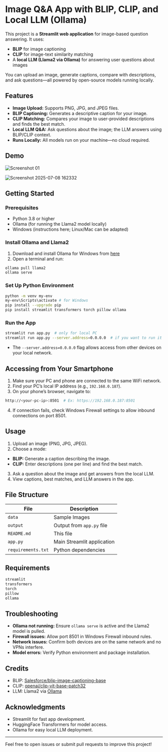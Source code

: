 # Image Q&A App with BLIP, CLIP, and Local LLM (Ollama)

This project is a **Streamlit web application** for image-based question answering. It uses:
- **BLIP** for image captioning
- **CLIP** for image-text similarity matching
- A **local LLM (Llama2 via Ollama)** for answering user questions about images

You can upload an image, generate captions, compare with descriptions, and ask questions—all powered by open-source models running locally.

## Features

- **Image Upload:** Supports PNG, JPG, and JPEG files.
- **BLIP Captioning:** Generates a descriptive caption for your image.
- **CLIP Matching:** Compares your image to user-provided descriptions and finds the best match.
- **Local LLM Q&A:** Ask questions about the image; the LLM answers using BLIP/CLIP context.
- **Runs Locally:** All models run on your machine—no cloud required.

## Demo

![Screenshot 01](https://github.com/user-attachments/assets/b9864581-1b10-425d-818c-ec1321d6ce39)

![Screenshot 2025-07-08 162332](https://github.com/user-attachments/assets/bd048b56-87f1-4284-84b7-63b0adcd71cc)

## Getting Started

### Prerequisites

- Python 3.8 or higher
- Ollama (for running the Llama2 model locally)
- Windows (instructions here; Linux/Mac can be adapted)

### Install Ollama and Llama2

1. Download and install Ollama for Windows from [here](https://ollama.com/download/windows)
2. Open a terminal and run:
   
```bash
ollama pull llama2
ollama serve
```

### Set Up Python Environment

```bash
python -m venv my-env
my-env\Scripts\activate # for Windows
pip install --upgrade pip
pip install streamlit transformers torch pillow ollama
```

### Run the App

```bash
streamlit run app.py  # only for local PC
streamlit run app.py --server.address=0.0.0.0  # if you want to run it in your local PC as well as in your smartphone
```

- The `--server.address=0.0.0.0` flag allows access from other devices on your local network.

## Accessing from Your Smartphone

1. Make sure your PC and phone are connected to the same WiFi network.
2. Find your PC’s local IP address (e.g., `192.168.0.187`).
3. On your phone’s browser, navigate to:

```bash
http://<your-pc-ip>:8501  # Ex: https://192.168.0.187:8501
```
4. If connection fails, check Windows Firewall settings to allow inbound connections on port 8501.

## Usage

1. Upload an image (PNG, JPG, JPEG).
2. Choose a mode:
- **BLIP:** Generate a caption describing the image.
- **CLIP:** Enter descriptions (one per line) and find the best match.
3. Ask a question about the image and get answers from the local LLM.
4. View captions, best matches, and LLM answers in the app.

## File Structure

| File           | Description                          |
|----------------|------------------------------------|
| `data`    | Sample Images   |
| `output`       | Output from `app.py` file          |
| `README.md`    | This file                         |
| `app.py`       | Main Streamlit application          |
| `requirements.txt` | Python dependencies               |

## Requirements

```bash
streamlit
transformers
torch
pillow
ollama
```

## Troubleshooting

- **Ollama not running:** Ensure `ollama serve` is active and the Llama2 model is pulled.
- **Firewall issues:** Allow port 8501 in Windows Firewall inbound rules.
- **Network issues:** Confirm both devices are on the same network and no VPNs interfere.
- **Model errors:** Verify Python environment and package installation.

## Credits

- BLIP: [Salesforce/blip-image-captioning-base](https://huggingface.co/Salesforce/blip-image-captioning-base)
- CLIP: [openai/clip-vit-base-patch32](https://huggingface.co/openai/clip-vit-base-patch32)
- LLM: Llama2 via [Ollama](https://ollama.com/download)

## Acknowledgments

- Streamlit for fast app development.
- HuggingFace Transformers for model access.
- Ollama for easy local LLM deployment.

---

Feel free to open issues or submit pull requests to improve this project!

